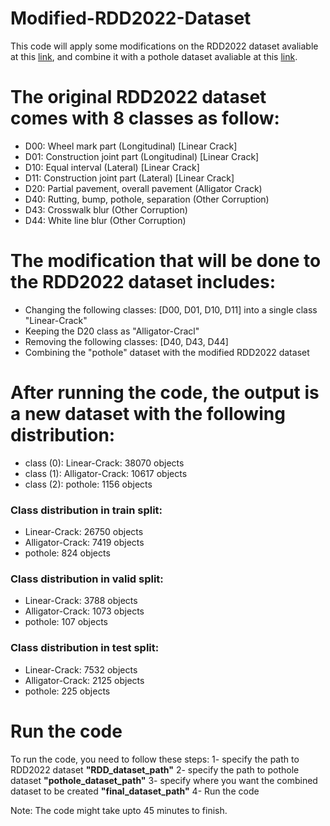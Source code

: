 # Modified-RDD2022-Dataset
This code will apply some modifications on the RDD2022 dataset avaliable at this [link](https://doi.org/10.48550/arXiv.2209.08538), and combine it with a pothole dataset avaliable at this [link](https://doi.org/10.1016/j.dib.2023.109206).





# The original RDD2022 dataset comes with 8 classes as follow:
* D00: Wheel mark part (Longitudinal) [Linear Crack]
* D01: Construction joint part (Longitudinal) [Linear Crack]
* D10: Equal interval (Lateral) [Linear Crack]
* D11: Construction joint part (Lateral) [Linear Crack]
* D20: Partial pavement, overall pavement (Alligator Crack)
* D40: Rutting, bump, pothole, separation (Other Corruption)
* D43: Crosswalk blur (Other Corruption)
* D44: White line blur (Other Corruption)


# The modification that will be done to the RDD2022 dataset includes:
- Changing the following classes: [D00, D01, D10, D11] into a single class "Linear-Crack"
- Keeping the D20 class as "Alligator-Cracl"
- Removing the following classes: [D40, D43, D44]
- Combining the "pothole" dataset with the modified RDD2022 dataset

# After running the code, the output is a new dataset with the following distribution:

- class (0): Linear-Crack: 38070 objects
- class (1): Alligator-Crack: 10617 objects
- class (2): pothole: 1156 objects

### Class distribution in train split:
- Linear-Crack: 26750 objects
- Alligator-Crack: 7419 objects
- pothole: 824 objects

### Class distribution in valid split:
- Linear-Crack: 3788 objects
- Alligator-Crack: 1073 objects
- pothole: 107 objects

### Class distribution in test split:
- Linear-Crack: 7532 objects
- Alligator-Crack: 2125 objects
- pothole: 225 objects

# Run the code
To run the code, you need to follow these steps:
1- specify the path to RDD2022 dataset **"RDD_dataset_path"**
2- specify the path to pothole dataset **"pothole_dataset_path"**
3- specify where you want the combined dataset to be created **"final_dataset_path"**
4- Run the code 

Note: The code might take upto 45 minutes to finish.